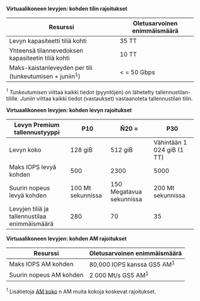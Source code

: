 **Virtuaalikoneen levyjen: kohden tilin rajoitukset**

Resurssi|Oletusarvoinen enimmäismäärä
---|---
Levyn kapasiteetti tiliä kohti|35 TT
Yhteensä tilannevedoksen kapasiteetin tiliä kohti|10 TT
Maks-kaistanleveyden per tili (tunkeutumisen + juniin<sup>1</sup>)|< = 50 Gbps

<sup>1</sup> *Tunkeutumisen* viittaa kaikki tiedot (pyyntöjen) on lähetetty tallennustilan-tilille. *Juniin* viittaa kaikki tiedot (vastaukset) vastaanoteta tallennustilan tilin.

**Virtuaalikoneen levyjen: kohden levyn rajoitukset**

Levyn Premium tallennustyyppi | P10 | Ñ20 = | P30
---|---|---|---
Levyn koko | 128 giB | 512 giB | Vähintään 1 024 giB (1 TT)
Maks IOPS levyä kohden | 500 | 2300 | 5000
Suurin nopeus levyä kohden | 100 Mt sekunnissa | 150 Megatavua sekunnissa | 200 Mt sekunnissa
Levyjen tiliä ja tallennustilaa enimmäismäärä | 280 | 70 | 35

**Virtuaalikoneen levyjen: kohden AM rajoitukset**

Resurssi|Oletusarvoinen enimmäismäärä
---|---
Maks IOPS AM kohden|80,000 IOPS kanssa GS5 AM<sup>1</sup>
Suurin nopeus AM kohden|2 000 Mt/s GS5 AM<sup>1</sup>

<sup>1</sup> Lisätietoja [AM koko](../articles/virtual-machines/virtual-machines-linux-sizes.md) n AM muita kokoja koskevat rajoitukset. 
